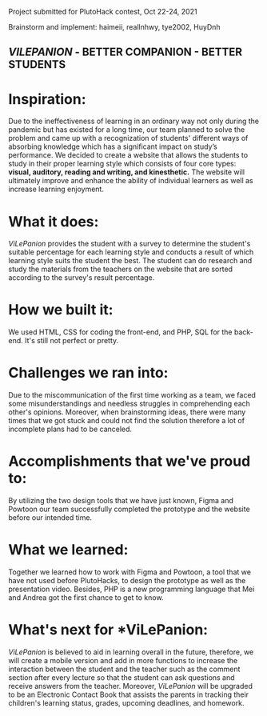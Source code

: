 
Project submitted for PlutoHack contest, Oct 22-24, 2021

Brainstorm and implement: haimeii, reallnhwy, tye2002, HuyDnh

## *VILEPANION* - BETTER COMPANION - BETTER STUDENTS
# Inspiration:
Due to the ineffectiveness of learning in an ordinary way not only during the pandemic but has existed for a long time, our team planned to solve the problem and came up with a recognization of students' different ways of absorbing knowledge which has a significant impact on study’s performance. 
We decided to create a website that allows the students to study in their proper learning style which consists of four core types:  **visual, auditory, reading and writing, and kinesthetic.** The website will ultimately improve and enhance the ability of individual learners as well as increase learning enjoyment.

# What it does:
*ViLePanion* provides the student with a survey to determine the student's suitable percentage for each learning style and conducts a result of which learning style suits the student the best. The student can do research and study the materials from the teachers on the website that are sorted according to the survey's result percentage.

# How we built it:
We used HTML, CSS for coding the front-end, and PHP, SQL for the back-end. 
It's still not perfect or pretty.

# Challenges we ran into:
Due to the miscommunication of the first time working as a team, we faced some misunderstandings and needless struggles in comprehending each other's opinions. Moreover, when brainstorming ideas, there were many times that we got stuck and could not find the solution therefore a lot of incomplete plans had to be canceled.

# Accomplishments that we've proud to:
By utilizing the two design tools that we have just known, Figma and Powtoon our team successfully completed the prototype and the website before our intended time.

# What we learned:
Together we learned how to work with Figma and Powtoon, a tool that we have not used before PlutoHacks, to design the prototype as well as the presentation video. Besides, PHP is a new programming language that Mei and Andrea got the first chance to get to know.

# What's next for *ViLePanion:
*ViLePanion* is believed to aid in learning overall in the future, therefore, we will create a mobile version and add in more functions to increase the interaction between the student and the teacher such as the comment section after every lecture so that the student can ask questions and receive answers from the teacher. Moreover, *ViLePanion* will be upgraded to be an Electronic Contact Book that assists the parents in tracking their children's learning status, grades, upcoming deadlines, and homework.
